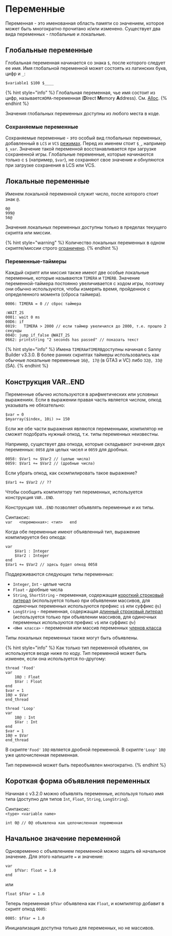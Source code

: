 # Переменные

Переменная - это именованная область памяти со значением, которое может быть многократно прочитано и/или изменено. Существует два вида переменных - глобальные и локальные.

## Глобальные переменные

Глобальная переменная начинается со знака `$`, после которого следует ее имя. Имя глобальной переменной может состоять из латинских букв, цифр и `_`:

`$variable1 $100 $____`

{% hint style="info" %}
Глобальная переменная, чье имя состоит из цифр, называется`DMA`-переменная \(**D**irect **M**emory **A**ddress\). См. [Alloc](built-in-commands.md#alloc).
{% endhint %}

Значения глобальных переменных доступны из любого места в коде.

### **Сохраняемые переменные**

Сохраняемые переменные - это особый вид глобальных переменных, добавленный в `LCS` и `VCS` [режимах](../edit-modes/). Перед их именем стоит `$_`, например `$_var`. Значение такой переменной восстанавливается при загрузке сохраненной игры. Глобальные переменные, которые начинаются только с `$` \(например, `$var`\), не сохраняют свое значение и обнуляются при загрузке сохранения в LCS или VCS.

## Локальные переменные

Именем локальной переменной служит число, после которого стоит знак `@`.

```text
0@ 
999@ 
56@
```

Значения локальных переменных доступны только в пределах текущего скрипта или миссии.

{% hint style="warning" %}
Количество локальных переменных в одном скрипте/миссии строго [ограничено](../scm-documentation/gta-limits.md).
{% endhint %}

### Переменные-таймеры

Каждый скрипт или миссия также имеют две особые локальные переменные, которые называются `TIMERA` и `TIMERB`. Значение переменной-таймера постоянно увеличивается с ходом игры, поэтому они обычно используются, чтобы измерять время, пройденное с определенного момента \(сброса таймера\).

```text
0006: TIMERA = 0 // сброс таймера

:WAIT_2S
0001: wait 0 ms
00D6: if
0019:   TIMERA > 2000 // если таймер увеличился до 2000, т.е. прошло 2 секунды
004D: jump_if_false @WAIT_2S
0662: printstring "2 seconds has passed" // показать текст
```

{% hint style="info" %}
Имена `TIMERA`и`TIMERB`доступны начиная с Sanny Builder v3.3.0. В более ранних скриптах таймеры использовались как обычные локальные переменные `16@, 17@` \(в GTA3 и VC\) либо `32@, 33@` \(SA\).
{% endhint %}

## Конструкция VAR..END

Переменные обычно используются в арифметических или условных выражениях. Если в выражении правая часть является числом, опкод указывать не обязательно:

```text
$var = 0
$myarray($index, 10i) >= 150
```

Если же обе части выражения являются переменными, компилятор не сможет подобрать нужный опкод, т.к. типы переменных неизвестны.

Например, существует два опкода, которые складывают значения двух переменных: `0058` для целых чисел и `0059` для дробных.

```text
0058: $Var1 += $Var2 // (целые числа)
0059: $Var1 += $Var2 // (дробные числа)
```

Если убрать опкод, как скомпилировать такое выражение?

```text
$Var1 += $Var2 // ??
```

Чтобы сообщить компилятору тип переменных, используется конструкция `VAR..END`.

Конструкция `VAR..END` позволяет объявлять переменные и их типы.

Синтаксис:  
`var  
<переменная>: <тип>  
end`

Когда обе переменные имеют объявленный тип, выражение компилируется без опкода:

```text
var
    $Var1 : Integer
    $Var2 : Integer
end
$Var1 += $Var2 // здесь будет опкод 0058
```

Поддерживаются следующих типы переменных:

* `Integer`, `Int` - целые числа
* `Float` - дробные числа
* `String`, `ShortString` - переменная, содержащая [короткий строковый литерал](data-types.md#strokovye-literaly) \(используется только при объявлении массивов, для одиночных переменных используются префикс `s$` или суффикс `@s`\)
* `LongString` - переменная, содержащая [длинный строковый литерал](data-types.md#strokovye-literaly) \(используется только при объявлении массивов, для одиночных переменных используются префикс `v$` или суффикс `@v`\)
* `<Имя класса>` - переменная или массив переменных [членов класса](classes.md#chleny-klassa)

Типы локальных переменных также могут быть объявлены.

{% hint style="info" %}
Как только тип переменной объявлен, он используется везде ниже по коду. Тип переменной может быть изменен, если она используется по-другому:

```text
thread 'Food'
var
    10@ : Float
    $Var : Float
end
$var = 1
10@ = $Var
end_thread

thread 'Loop'
var
    10@ : Int
    $Var : Int
end
$var = 1
10@ = $Var
end_thread
```

В скрипте`'Food'` `10@` является дробной переменной. В скрипте`'Loop'` `10@` уже целочисленная переменная.

Тип переменной может быть переобъявлен многократно.
{% endhint %}

## Короткая форма объявления переменных

Начиная с v3.2.0 можно объявлять переменные, используя только имя типа \(доступно для типов `Int`, `Float`, `String`, `LongString`\).

Синтаксис:  
`<type> <variable name>`

```text
int 0@ // 0@ объявлена как целочисленная переменная
```

## Начальное значение переменной

Одновременно с объявлением переменной можно задать ей начальное значение. Для этого напишите `=` и значение:

```text
var
    $fVar: float = 1.0
end
```

или

```text
float $fVar = 1.0
```

Теперь переменная `$fVar` объявлена как `Float`, и компилятор добавит в скрипт опкод `0005`:

```text
0005: $fVar = 1.0
```

Инициализация доступна только для переменных, но не массивов.

